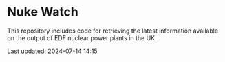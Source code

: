 # Nuke Watch

This repository includes code for retrieving the latest information available on the output of EDF nuclear power plants in the UK.

Last updated: 2024-07-14 14:15